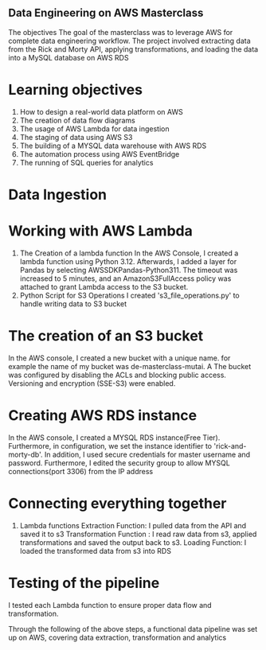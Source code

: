## Data Engineering on AWS Masterclass
The objectives
The goal of the masterclass was to leverage AWS for complete data engineering workflow. The project involved extracting data from the Rick and Morty API, applying transformations, and loading the data into a MySQL database on AWS RDS
# Learning objectives
1. How to design a real-world data platform on AWS
2. The creation of data flow diagrams
3. The usage of AWS Lambda for data ingestion
4. The staging of data using AWS S3
5. The building of a MYSQL data warehouse with AWS RDS
6. The automation process using AWS EventBridge
6. The running of SQL queries for analytics

# Data Ingestion
# Working with AWS Lambda
1. The Creation of a lambda function
In the AWS Console, I created a lambda function using Python 3.12. Afterwards, I added a layer for Pandas by selecting AWSSDKPandas-Python311. The timeout was increased to 5 minutes, and an AmazonS3FullAccess policy was attached to grant Lambda access to the S3 bucket.
2. Python Script for S3 Operations
I created 's3_file_operations.py' to handle writing data to S3 bucket

# The creation of an S3 bucket
In the AWS console, I created a new bucket with a unique name. for example the name of my bucket was de-masterclass-mutai. A The bucket was configured by disabling the ACLs and blocking public access. Versioning and encryption (SSE-S3) were enabled.

# Creating AWS RDS instance
In the AWS console, I created a MYSQL RDS instance(Free Tier). Furthermore, in configuration, we set the instance identifier to 'rick-and-morty-db'. In addition, I used secure credentials for master username and password. Furthermore, I edited the security group to allow MYSQL connections(port 3306) from the IP address

# Connecting everything together
1. Lambda functions
Extraction Function: I pulled data from the API and saved it to s3
Transformation Function : I read raw data from s3, applied transformations and saved the output back to s3.
Loading Function: I loaded the transformed data from s3 into RDS

# Testing of the pipeline
I tested each Lambda function to ensure proper data flow and transformation.

Through the following of the above steps, a functional data pipeline was set up on AWS, covering data extraction, transformation and analytics

